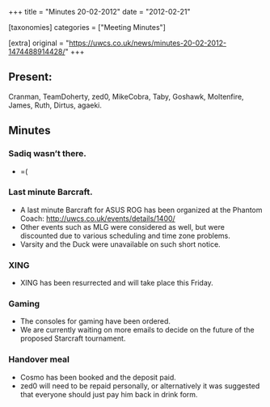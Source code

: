 +++
title = "Minutes 20-02-2012"
date = "2012-02-21"

[taxonomies]
categories = ["Meeting Minutes"]

[extra]
original = "https://uwcs.co.uk/news/minutes-20-02-2012-1474488914428/"
+++

## Present:

Cranman, TeamDoherty, zed0, MikeCobra, Taby, Goshawk, Moltenfire, James, Ruth, Dirtus, agaeki.

## Minutes

### Sadiq wasn’t there.

  - \=(

### Last minute Barcraft.

  - A last minute Barcraft for ASUS ROG has been organized at the Phantom Coach: http://uwcs.co.uk/events/details/1400/
  - Other events such as MLG were considered as well, but were discounted due to various scheduling and time zone problems.
  - Varsity and the Duck were unavailable on such short notice.

### XING

  - XING has been resurrected and will take place this Friday.

### Gaming

  - The consoles for gaming have been ordered.
  - We are currently waiting on more emails to decide on the future of the proposed Starcraft tournament.

### Handover meal

  - Cosmo has been booked and the deposit paid.
  - zed0 will need to be repaid personally, or alternatively it was suggested that everyone should just pay him back in drink form.
